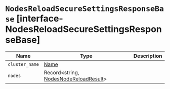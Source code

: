 # `NodesReloadSecureSettingsResponseBase` [interface-NodesReloadSecureSettingsResponseBase]

| Name | Type | Description |
| - | - | - |
| `cluster_name` | [Name](./Name.md) | &nbsp; |
| `nodes` | Record<string, [NodesNodeReloadResult](./NodesNodeReloadResult.md)> | &nbsp; |
